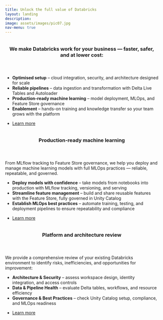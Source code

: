 ```yaml
---
title: Unlock the full value of Databricks
layout: landing
description: 
image: assets/images/pic07.jpg
nav-menu: true
---
```


<!-- Main -->
<div id="main">

<!-- One -->
<!-- 
<section id="one">
	<div class="inner">
		<header class="major">
			<h2>Sed amet aliquam</h2>
		</header>
		<p>2_Nullam et orci eu lorem consequat tincidunt vivamus et sagittis magna sed nunc rhoncus condimentum sem. In efficitur ligula tate urna. Maecenas massa vel lacinia pellentesque lorem ipsum dolor. Nullam et orci eu lorem consequat tincidunt. Vivamus et sagittis libero. Nullam et orci eu lorem consequat tincidunt vivamus et sagittis magna sed nunc rhoncus condimentum sem. In efficitur ligula tate urna.</p>
	</div>
</section>
-->


<!-- Two -->
<section id="two" class="spotlights">
	<section>
		<a href="generic.html" class="image">
			<img src="{% link assets/images/pic08.jpg %}" alt="" data-position="center center" />
		</a>
		<div class="content">
			<div class="inner">
			<header class="major">
				<h3>We make Databricks work for your business — faster, safer, and at lower cost:</h3>
			</header>
			<ul>
				<li><strong>Optimised setup</strong> – cloud integration, security, and architecture designed for scale</li>
				<li><strong>Reliable pipelines</strong> – data ingestion and transformation with Delta Live Tables and Autoloader</li>
				<li><strong>Production-ready machine learning</strong> – model deployment, MLOps, and Feature Store governance</li>
				<li><strong>Enablement</strong> – hands-on training and knowledge transfer so your team grows with the platform</li>
			</ul>
			<ul class="actions">
				<li><a href="generic.html" class="button">Learn more</a></li>
			</ul>
		</div>
		</div>
	</section>
	<section>
		<a href="generic.html" class="image">
			<img src="{% link assets/images/pic09.jpg %}" alt="" data-position="top center" />
		</a>
		<div class="content">
			<div class="inner">
				<header class="major">
					<h3>Production-ready machine learning</h3>
				</header>
				<p>From MLflow tracking to Feature Store governance, we help you deploy and manage machine learning models with full MLOps practices — reliable, repeatable, and governed.</p>
				<ul>
				<li><strong>Deploy models with confidence</strong> – take models from notebooks into production with MLflow tracking, versioning, and serving</li>
				<li><strong>Streamline feature management</strong> – build and share reusable features with the Feature Store, fully governed in Unity Catalog</li>
				<li><strong>Establish MLOps best practices</strong> – automate training, testing, and deployment pipelines to ensure repeatability and compliance</li>
				</ul>
				<ul class="actions">
					<li><a href="generic.html" class="button">Learn more</a></li>
				</ul>
			</div>
		</div>
	</section>
	<section>
		<a href="generic.html" class="image">
			<img src="{% link assets/images/pic10.jpg %}" alt="" data-position="25% 25%" />
		</a>
		<div class="content">
			<div class="inner">
				<header class="major">
					<h3>Platform and architecture review</h3>
				</header>
				<p>We provide a comprehensive review of your existing Databricks environment to identify risks, inefficiencies, and opportunities for improvement:</p>
				<ul>
				<li><strong>Architecture & Security</strong> – assess workspace design, identity integration, and access controls</li>
				<li><strong>Data & Pipeline Health</strong> – evaluate Delta tables, workflows, and resource efficiency</li>
				<li><strong>Governance & Best Practices</strong> – check Unity Catalog setup, compliance, and MLOps readiness</li>
				</ul>
				<ul class="actions">
					<li><a href="generic.html" class="button">Learn more</a></li>
				</ul>
			</div>
		</div>
	</section>
</section>

<!-- Three -->
<!--
<section id="three">
	<div class="inner">
		<header class="major">
			<h2>Massa libero</h2>
		</header>
		<p>6_Nullam et orci eu lorem consequat tincidunt vivamus et sagittis libero. Mauris aliquet magna magna sed nunc rhoncus pharetra. Pellentesque condimentum sem. In efficitur ligula tate urna. Maecenas laoreet massa vel lacinia pellentesque lorem ipsum dolor. Nullam et orci eu lorem consequat tincidunt. Vivamus et sagittis libero. Mauris aliquet magna magna sed nunc rhoncus amet pharetra et feugiat tempus.</p>
		<ul class="actions">
			<li><a href="generic.html" class="button next">Get Started</a></li>
		</ul>
	</div>
</section>
-->

</div>
